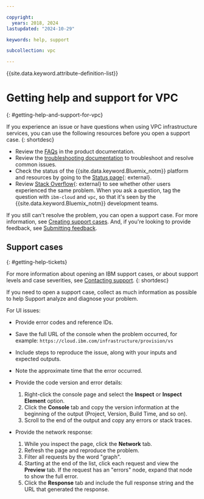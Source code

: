 ```yaml
---

copyright:
  years: 2018, 2024
lastupdated: "2024-10-29"

keywords: help, support

subcollection: vpc

---
```


{{site.data.keyword.attribute-definition-list}}

# Getting help and support for VPC
{: #getting-help-and-support-for-vpc}

If you experience an issue or have questions when using VPC infrastructure services, you can use the following resources before you open a support case.
{: shortdesc}

* Review the [FAQs](/docs/vpc?topic=vpc-faqs-for-VPC) in the product documentation.
* Review the [troubleshooting documentation](/docs/vpc?topic=vpc-troubleshooting-vpc&interface=ui) to troubleshoot and resolve common issues.
* Check the status of the {{site.data.keyword.Bluemix_notm}} platform and resources by going to the [Status page](https://cloud.ibm.com/status){: external}.
* Review [Stack Overflow](https://stackoverflow.com/questions/tagged/ibm-cloud){: external} to see whether other users experienced the same problem. When you ask a question, tag the question with `ibm-cloud` and `vpc`, so that it's seen by the {{site.data.keyword.Bluemix_notm}} development teams.

If you still can't resolve the problem, you can open a support case. For more information, see [Creating support cases](/docs/account?topic=account-open-case). And, if you're looking to provide feedback, see [Submitting feedback](/docs/overview?topic=overview-feedback).

## Support cases
{: #getting-help-tickets}

For more information about opening an IBM support cases, or about support levels and case severities, see [Contacting support](/docs/account?topic=account-using-avatar).
{: shortdesc}

If you need to open a support case, collect as much information as possible to help Support analyze and diagnose your problem.

For UI issues:

* Provide error codes and reference IDs.
* Save the full URL of the console when the problem occurred, for example: `https://cloud.ibm.com/infrastructure/provision/vs`
* Include steps to reproduce the issue, along with your inputs and expected outputs.
* Note the approximate time that the error occurred.
* Provide the code version and error details:
    1. Right-click the console page and select the **Inspect** or **Inspect Element** option.
    2. Click the **Console** tab and copy the version information at the beginning of the output (Project, Version, Build Time, and so on).
    3. Scroll to the end of the output and copy any errors or stack traces.

* Provide the network response:
    1. While you inspect the page, click the **Network** tab.
    2. Refresh the page and reproduce the problem.
    3. Filter all requests by the word "graph".
    4. Starting at the end of the list, click each request and view the **Preview** tab. If the request has an "errors" node, expand that node to show the full error.
    5. Click the **Response** tab and include the full response string and the URL that generated the response.
